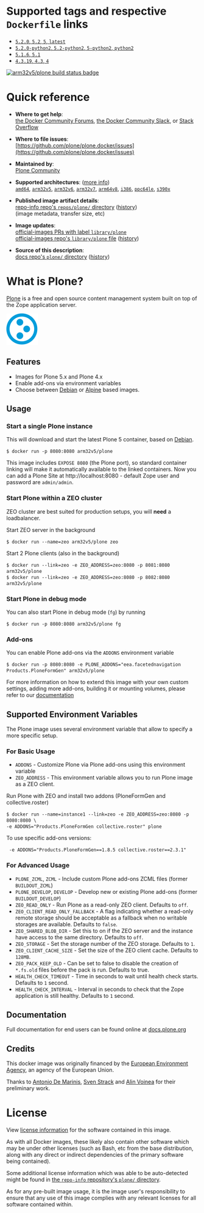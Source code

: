 <!--

********************************************************************************

WARNING:

    DO NOT EDIT "plone/README.md"

    IT IS AUTO-GENERATED

    (from the other files in "plone/" combined with a set of templates)

********************************************************************************

-->

# Supported tags and respective `Dockerfile` links

-	[`5.2.0`, `5.2`, `5`, `latest`](https://github.com/plone/plone.docker/blob/163708ce4228e162647a3666937a86b72c8c0fc6/5.2/5.2.0/debian/Dockerfile)
-	[`5.2.0-python2`, `5.2-python2`, `5-python2`, `python2`](https://github.com/plone/plone.docker/blob/163708ce4228e162647a3666937a86b72c8c0fc6/5.2/5.2.0/python2/Dockerfile)
-	[`5.1.6`, `5.1`](https://github.com/plone/plone.docker/blob/163708ce4228e162647a3666937a86b72c8c0fc6/5.1/5.1.6/debian/Dockerfile)
-	[`4.3.19`, `4.3`, `4`](https://github.com/plone/plone.docker/blob/163708ce4228e162647a3666937a86b72c8c0fc6/4.3/4.3.19/debian/Dockerfile)

[![arm32v5/plone build status badge](https://img.shields.io/jenkins/s/https/doi-janky.infosiftr.net/job/multiarch/job/arm32v5/job/plone.svg?label=arm32v5/plone%20%20build%20job)](https://doi-janky.infosiftr.net/job/multiarch/job/arm32v5/job/plone/)

# Quick reference

-	**Where to get help**:  
	[the Docker Community Forums](https://forums.docker.com/), [the Docker Community Slack](https://blog.docker.com/2016/11/introducing-docker-community-directory-docker-community-slack/), or [Stack Overflow](https://stackoverflow.com/search?tab=newest&q=docker)

-	**Where to file issues**:  
	[https://github.com/plone/plone.docker/issues](https://github.com/plone/plone.docker/issues)

-	**Maintained by**:  
	[Plone Community](https://github.com/plone/plone.docker)

-	**Supported architectures**: ([more info](https://github.com/docker-library/official-images#architectures-other-than-amd64))  
	[`amd64`](https://hub.docker.com/r/amd64/plone/), [`arm32v5`](https://hub.docker.com/r/arm32v5/plone/), [`arm32v6`](https://hub.docker.com/r/arm32v6/plone/), [`arm32v7`](https://hub.docker.com/r/arm32v7/plone/), [`arm64v8`](https://hub.docker.com/r/arm64v8/plone/), [`i386`](https://hub.docker.com/r/i386/plone/), [`ppc64le`](https://hub.docker.com/r/ppc64le/plone/), [`s390x`](https://hub.docker.com/r/s390x/plone/)

-	**Published image artifact details**:  
	[repo-info repo's `repos/plone/` directory](https://github.com/docker-library/repo-info/blob/master/repos/plone) ([history](https://github.com/docker-library/repo-info/commits/master/repos/plone))  
	(image metadata, transfer size, etc)

-	**Image updates**:  
	[official-images PRs with label `library/plone`](https://github.com/docker-library/official-images/pulls?q=label%3Alibrary%2Fplone)  
	[official-images repo's `library/plone` file](https://github.com/docker-library/official-images/blob/master/library/plone) ([history](https://github.com/docker-library/official-images/commits/master/library/plone))

-	**Source of this description**:  
	[docs repo's `plone/` directory](https://github.com/docker-library/docs/tree/master/plone) ([history](https://github.com/docker-library/docs/commits/master/plone))

# What is Plone?

[Plone](https://plone.org) is a free and open source content management system built on top of the Zope application server.

![logo](https://raw.githubusercontent.com/docker-library/docs/57d4b2b366f7243810393fa6018bd8b62926b78d/plone/logo.svg?sanitize=true)

## Features

-	Images for Plone 5.x and Plone 4.x
-	Enable add-ons via environment variables
-	Choose between [Debian](https://www.debian.org/) or [Alpine](http://www.alpinelinux.org/) based images.

## Usage

### Start a single Plone instance

This will download and start the latest Plone 5 container, based on [Debian](https://www.debian.org/).

```console
$ docker run -p 8080:8080 arm32v5/plone
```

This image includes `EXPOSE 8080` (the Plone port), so standard container linking will make it automatically available to the linked containers. Now you can add a Plone Site at http://localhost:8080 - default Zope user and password are `admin/admin`.

### Start Plone within a ZEO cluster

ZEO cluster are best suited for production setups, you will **need** a loadbalancer.

Start ZEO server in the background

```console
$ docker run --name=zeo arm32v5/plone zeo
```

Start 2 Plone clients (also in the background)

```console
$ docker run --link=zeo -e ZEO_ADDRESS=zeo:8080 -p 8081:8080 arm32v5/plone
$ docker run --link=zeo -e ZEO_ADDRESS=zeo:8080 -p 8082:8080 arm32v5/plone
```

### Start Plone in debug mode

You can also start Plone in debug mode (`fg`) by running

```console
$ docker run -p 8080:8080 arm32v5/plone fg
```

### Add-ons

You can enable Plone add-ons via the `ADDONS` environment variable

```console
$ docker run -p 8080:8080 -e PLONE_ADDONS="eea.facetednavigation Products.PloneFormGen" arm32v5/plone
```

For more information on how to extend this image with your own custom settings, adding more add-ons, building it or mounting volumes, please refer to our [documentation](https://docs.plone.org/manage/docker/docs/index.html)

## Supported Environment Variables

The Plone image uses several environment variable that allow to specify a more specific setup.

### For Basic Usage

-	`ADDONS` - Customize Plone via Plone add-ons using this environment variable
-	`ZEO_ADDRESS` - This environment variable allows you to run Plone image as a ZEO client.

Run Plone with ZEO and install two addons (PloneFormGen and collective.roster)

```console
$ docker run --name=instance1 --link=zeo -e ZEO_ADDRESS=zeo:8080 -p 8080:8080 \
-e ADDONS="Products.PloneFormGen collective.roster" plone
```

To use specific add-ons versions:

```console
 -e ADDONS="Products.PloneFormGen==1.8.5 collective.roster==2.3.1"
```

### For Advanced Usage

-	`PLONE_ZCML`, `ZCML` - Include custom Plone add-ons ZCML files (former `BUILDOUT_ZCML`)
-	`PLONE_DEVELOP`, `DEVELOP` - Develop new or existing Plone add-ons (former `BUILDOUT_DEVELOP`)
-	`ZEO_READ_ONLY` - Run Plone as a read-only ZEO client. Defaults to `off`.
-	`ZEO_CLIENT_READ_ONLY_FALLBACK` - A flag indicating whether a read-only remote storage should be acceptable as a fallback when no writable storages are available. Defaults to `false`.
-	`ZEO_SHARED_BLOB_DIR` - Set this to on if the ZEO server and the instance have access to the same directory. Defaults to `off`.
-	`ZEO_STORAGE` - Set the storage number of the ZEO storage. Defaults to `1`.
-	`ZEO_CLIENT_CACHE_SIZE` - Set the size of the ZEO client cache. Defaults to `128MB`.
-	`ZEO_PACK_KEEP_OLD` - Can be set to false to disable the creation of `*.fs.old` files before the pack is run. Defaults to true.
-	`HEALTH_CHECK_TIMEOUT` - Time in seconds to wait until health check starts. Defaults to `1` second.
-	`HEALTH_CHECK_INTERVAL` - Interval in seconds to check that the Zope application is still healthy. Defaults to `1` second.

## Documentation

Full documentation for end users can be found online at [docs.plone.org](https://docs.plone.org/manage/docker/docs/usage/index.html)

## Credits

This docker image was originally financed by the [European Environment Agency](http://eea.europa.eu), an agency of the European Union.

Thanks to [Antonio De Marinis](https://github.com/demarant), [Sven Strack](https://github.com/svx) and [Alin Voinea](https://github.com/avoinea) for their preliminary work.

# License

View [license information](https://plone.org/foundation/copyright-licensing-logo/license-faq) for the software contained in this image.

As with all Docker images, these likely also contain other software which may be under other licenses (such as Bash, etc from the base distribution, along with any direct or indirect dependencies of the primary software being contained).

Some additional license information which was able to be auto-detected might be found in [the `repo-info` repository's `plone/` directory](https://github.com/docker-library/repo-info/tree/master/repos/plone).

As for any pre-built image usage, it is the image user's responsibility to ensure that any use of this image complies with any relevant licenses for all software contained within.
